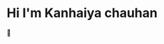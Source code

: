 ### <h1>Hi I'm Kanhaiya chauhan</h1> 👋

<!--
**KanhaiyaChauhan037/KanhaiyaChauhan037** is a ✨ _special_ ✨ repository because its `README.md` (this file) appears on your GitHub profile.

<code><img src="https://github-readme-stats.vercel.app/api?username=KanhaiyaChauhan037&&show_icons=true&title_color=ffffff&icon_color=bb2acf&text_color=daf7dc&bg_color=151515"/></code>

Here are some ideas to get you started:

- 🔭 I’m currently working on ...
- 🌱 I’m currently learning ...
- 👯 I’m looking to collaborate on ...
- 🤔 I’m looking for help with ...
- 💬 Ask me about ...
- 📫 How to reach me: ...
- 😄 Pronouns: ...
- ⚡ Fun fact: ...
-->
